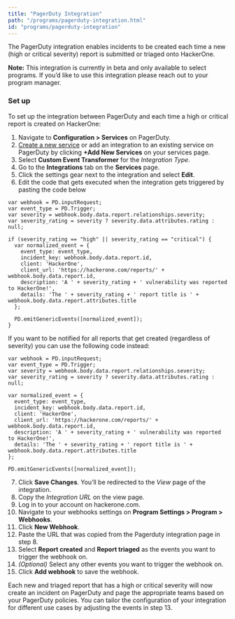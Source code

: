 ```yaml
---
title: "PagerDuty Integration"
path: "/programs/pagerduty-integration.html"
id: "programs/pagerduty-integration"
---
```


The PagerDuty integration enables incidents to be created each time a new (high or critical severity) report is submitted or triaged onto HackerOne.

<div class="betanote" markdown="1">
<b>Note:</b> This integration is currently in beta and only available to select programs. If you’d like to use this integration please reach out to your program manager.
</div>

### Set up

To set up the integration between PagerDuty and each time a high or critical report is created on HackerOne:

1. Navigate to **Configuration > Services** on PagerDuty.
2. [Create a new service](https://support.pagerduty.com/docs/services-and-integrations#section-events-api-v2) or add an integration to an existing service on PagerDuty by clicking **+Add New Services** on your services page.
3. Select **Custom Event Transformer** for the *Integration Type*.
4. Go to the **Integrations** tab on the **Services** page.
5. Click the settings gear next to the integration and select **Edit**.
6. Edit the code that gets executed when the integration gets triggered by pasting the code below

```
var webhook = PD.inputRequest;
var event_type = PD.Trigger;
var severity = webhook.body.data.report.relationships.severity;
var severity_rating = severity ? severity.data.attributes.rating : null;

if (severity_rating == "high" || severity_rating == "critical") {
  var normalized_event = {
    event_type: event_type,
    incident_key: webhook.body.data.report.id,
    client: 'HackerOne',
    client_url: 'https://hackerone.com/reports/' + webhook.body.data.report.id,
    description: 'A ' + severity_rating + ' vulnerability was reported to HackerOne!',
    details: 'The ' + severity_rating + ' report title is ' + webhook.body.data.report.attributes.title
  };

  PD.emitGenericEvents([normalized_event]);
}
```

If you want to be notified for all reports that get created (regardless of severity) you can use the following code instead:

```
var webhook = PD.inputRequest;
var event_type = PD.Trigger;
var severity = webhook.body.data.report.relationships.severity;
var severity_rating = severity ? severity.data.attributes.rating : null;

var normalized_event = {
  event_type: event_type,
  incident_key: webhook.body.data.report.id,
  client: 'HackerOne',
  client_url: 'https://hackerone.com/reports/' + webhook.body.data.report.id,
  description: 'A ' + severity_rating + ' vulnerability was reported to HackerOne!',
  details: 'The ' + severity_rating + ' report title is ' + webhook.body.data.report.attributes.title
};

PD.emitGenericEvents([normalized_event]);
```
7. Click **Save Changes**. You’ll be redirected to the *View* page of the integration.
8. Copy the *Integration URL* on the view page.
9. Log in to your account on hackerone.com.
10. Navigate to your webhooks settings on **Program Settings > Program > Webhooks**.
11. Click **New Webhook**.
12. Paste the URL that was copied from the Pagerduty integration page in step 8.
13. Select **Report created** and **Report triaged** as the events you want to trigger the webhook on.
14. *(Optional)* Select any other events you want to trigger the webhook on.
15. Click **Add webhook** to save the webhook.

Each new and triaged report that has a high or critical severity will now create an incident on PagerDuty and page the appropriate teams based on your PagerDuty policies. You can tailor the configuration of your integration for different use cases by adjusting the events in step 13.
